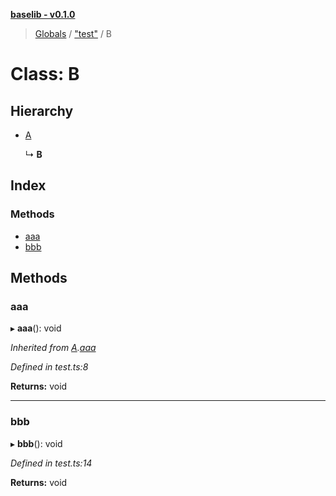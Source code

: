 **[baselib - v0.1.0](../README.md)**

> [Globals](../globals.md) / ["test"](../modules/_test_.md) / B

# Class: B

## Hierarchy

* [A](_test_.a.md)

  ↳ **B**

## Index

### Methods

* [aaa](_test_.b.md#aaa)
* [bbb](_test_.b.md#bbb)

## Methods

### aaa

▸ **aaa**(): void

*Inherited from [A](_test_.a.md).[aaa](_test_.a.md#aaa)*

*Defined in test.ts:8*

**Returns:** void

___

### bbb

▸ **bbb**(): void

*Defined in test.ts:14*

**Returns:** void
